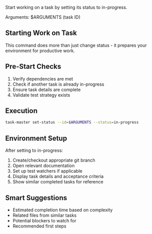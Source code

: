 Start working on a task by setting its status to in-progress.

Arguments: $ARGUMENTS (task ID)

## Starting Work on Task

This command does more than just change status - it prepares your environment for productive work.

## Pre-Start Checks

1. Verify dependencies are met
2. Check if another task is already in-progress
3. Ensure task details are complete
4. Validate test strategy exists

## Execution

```sh
task-master set-status --id=$ARGUMENTS --status=in-progress
```

## Environment Setup

After setting to in-progress:

1. Create/checkout appropriate git branch
2. Open relevant documentation
3. Set up test watchers if applicable
4. Display task details and acceptance criteria
5. Show similar completed tasks for reference

## Smart Suggestions

- Estimated completion time based on complexity
- Related files from similar tasks
- Potential blockers to watch for
- Recommended first steps
